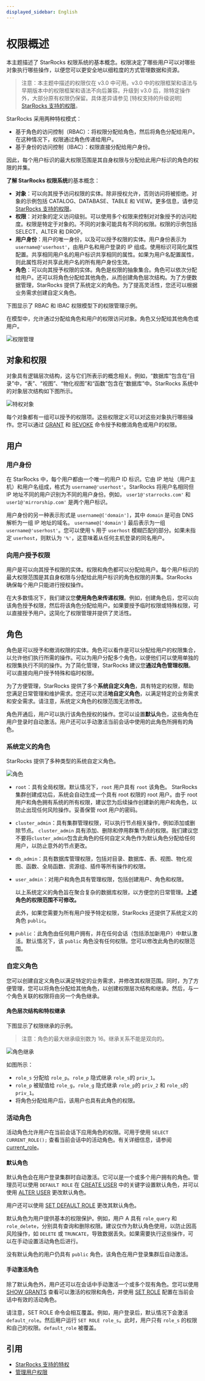 ```yaml
---
displayed_sidebar: English
---
```


# 权限概述

本主题描述了 StarRocks 权限系统的基本概念。权限决定了哪些用户可以对哪些对象执行哪些操作，以便您可以更安全地以细粒度的方式管理数据和资源。

> 注意：本主题中描述的权限仅在 v3.0 中可用。v3.0 中的权限框架和语法与早期版本中的权限框架和语法不向后兼容。升级到 v3.0 后，除特定操作外，大部分原有权限仍保留。具体差异请参见 [特权支持的升级说明] [StarRocks 支持的权限](privilege_item.md)。

StarRocks 采用两种特权模式：

- 基于角色的访问控制（RBAC）：将权限分配给角色，然后将角色分配给用户。在这种情况下，权限通过角色传递给用户。
- 基于身份的访问控制（IBAC）：权限直接分配给用户身份。

因此，每个用户标识的最大权限范围是其自身权限与分配给此用户标识的角色的权限的并集。

**了解 StarRocks 权限系统**的基本概念：

- **对象**：可以向其授予访问权限的实体。除非授权允许，否则访问将被拒绝。对象的示例包括 CATALOG、DATABASE、TABLE 和 VIEW。更多信息，请参见 [StarRocks 支持的权限](privilege_item.md)。
- **权限**：对对象的定义访问级别。可以使用多个权限来控制对对象授予的访问粒度。权限是特定于对象的。不同的对象可能具有不同的权限。权限的示例包括 SELECT、ALTER 和 DROP。
- **用户身份**：用户的唯一身份，以及可以授予权限的实体。用户身份表示为 `username@'userhost'`，由用户名和用户登录的 IP 组成。使用标识可简化属性配置。共享相同用户名的用户标识共享相同的属性。如果为用户名配置属性，则此属性将对共享此用户名的所有用户身份生效。
- **角色**：可以向其授予权限的实体。角色是权限的抽象集合。角色可以依次分配给用户。还可以将角色分配给其他角色，从而创建角色层次结构。为了方便数据管理，StarRocks 提供了系统定义的角色。为了提高灵活性，您还可以根据业务需求创建自定义角色。

下图显示了 RBAC 和 IBAC 权限模型下的权限管理示例。

在模型中，允许通过分配给角色和用户的权限访问对象。角色又分配给其他角色或用户。

![权限管理](../assets/privilege-manage.png)

## 对象和权限

对象具有逻辑层次结构，这与它们所表示的概念相关。例如，“数据库”包含在“目录”中，“表”、“视图”、“物化视图”和“函数”包含在“数据库”中。StarRocks 系统中的对象层次结构如下图所示。

![特权对象](../assets/privilege-object.png)

每个对象都有一组可以授予的权限项。这些权限定义可以对这些对象执行哪些操作。您可以通过 [GRANT](../sql-reference/sql-statements/account-management/GRANT.md) 和 [REVOKE](../sql-reference/sql-statements/account-management/REVOKE.md) 命令授予和撤消角色或用户的权限。

## 用户

### 用户身份

在 StarRocks 中，每个用户都由一个唯一的用户 ID 标识。它由 IP 地址（用户主机）和用户名组成，格式为 `username@'userhost'`。StarRocks 将用户名相同但 IP 地址不同的用户识别为不同的用户身份。例如， `user1@'starrocks.com'` 和 `user1@'mirrorship.com'` 是两个用户标识。

用户身份的另一种表示形式是 `username@['domain']`，其中 `domain` 是可由 DNS 解析为一组 IP 地址的域名。 `username@['domain']` 最后表示为一组 `username@'userhost'`。您可以使用 `%` 用于 `userhost` 模糊匹配的部分。如果未指定 `userhost`，则默认为 `'%'`，这意味着从任何主机登录的同名用户。

### 向用户授予权限

用户是可以向其授予权限的实体。权限和角色都可以分配给用户。每个用户标识的最大权限范围是其自身权限与分配给此用户标识的角色权限的并集。StarRocks 确保每个用户只能进行授权操作。

在大多数情况下，我们建议您**使用角色来传递权限**。例如，创建角色后，您可以向该角色授予权限，然后将该角色分配给用户。如果要授予临时权限或特殊权限，可以直接授予用户。这简化了权限管理并提供了灵活性。

## 角色

角色是可以授予和撤消权限的实体。角色可以看作是可以分配给用户的权限集合，以允许他们执行所需的操作。可以为用户分配多个角色，以便他们可以使用单独的权限集执行不同的操作。为了简化管理，StarRocks 建议您**通过角色管理权限**。可以直接向用户授予特殊和临时权限。

为了方便管理，StarRocks 提供了多个**系统自定义角色**，具有特定的权限，帮助您满足日常管理和维护需求。您还可以灵活**地自定义角色**，以满足特定的业务需求和安全需求。请注意，系统定义角色的权限范围无法修改。

角色开通后，用户可以执行该角色授权的操作。您可以设置**默认**角色，这些角色在用户登录时自动激活。用户还可以手动激活当前会话中使用的此角色所拥有的角色。

### 系统定义的角色

StarRocks 提供了多种类型的系统自定义角色。

![角色](../assets/privilege-role.png)

- `root`：具有全局权限。默认情况下，`root` 用户具有 `root` 该角色。
   StarRocks 集群创建成功后，系统会自动生成一个具有 root 权限的 root 用户。由于 root 用户和角色拥有系统的所有权限，建议您为后续操作创建新的用户和角色，以防止出现任何风险操作。妥善保管 root 用户的密码。
- `cluster_admin`：具有集群管理权限，可以执行节点相关操作，例如添加或删除节点。
  `cluster_admin` 具有添加、删除和停用群集节点的权限。我们建议您不要将`cluster_admin`包含此角色的任何自定义角色作为默认角色分配给任何用户，以防止意外的节点更改。
- `db_admin`：具有数据库管理权限，包括对目录、数据库、表、视图、物化视图、函数、全局函数、资源组、插件等所有操作的权限。
- `user_admin`：对用户和角色具有管理权限，包括创建用户、角色和权限。

  以上系统定义的角色旨在聚合复杂的数据库权限，以方便您的日常管理。**上述角色的权限范围不可修改。**

  此外，如果您需要为所有用户授予特定权限，StarRocks 还提供了系统定义的角色 `public`。

- `public`：此角色由任何用户拥有，并在任何会话（包括添加新用户）中默认激活。默认情况下，该 `public` 角色没有任何权限。您可以修改此角色的权限范围。

### 自定义角色

您可以创建自定义角色以满足特定的业务需求，并修改其权限范围。同时，为了方便管理，您可以将角色分配给其他角色，以创建权限层次结构和继承。然后，与一个角色关联的权限将由另一个角色继承。

#### 角色层次结构和特权继承

下图显示了权限继承的示例。

> 注意：角色的最大继承级别数为 16。继承关系不能是双向的。

![角色继承](../assets/privilege-role_inheri.png)

如图所示：

- `role_s` 分配给 `role_p`。`role_p` 隐式继承 `role_s`的 `priv_1`。
- `role_p` 被赋值给 `role_g`，`role_g` 隐式继承 `role_p`的 `priv_2` 和 `role_s`的 `priv_1`。
- 将角色分配给用户后，该用户也具有此角色的权限。

### 活动角色

活动角色允许用户在当前会话下应用角色的权限。可用于使用 `SELECT CURRENT_ROLE();` 查看当前会话中的活动角色。有关详细信息，请参阅 [current_role](../sql-reference/sql-functions/utility-functions/current_role.md)。

#### 默认角色

默认角色会在用户登录集群时自动激活。它可以是一个或多个用户拥有的角色。管理员可以使用 `DEFAULT ROLE` 在 [CREATE USER](../sql-reference/sql-statements/account-management/CREATE_USER.md) 中的关键字设置默认角色，并可以使用 [ALTER USER](../sql-reference/sql-statements/account-management/ALTER_USER.md) 更改默认角色。

用户还可以使用 [SET DEFAULT ROLE](../sql-reference/sql-statements/account-management/SET_DEFAULT_ROLE.md) 更改其默认角色。

默认角色为用户提供基本的权限保护。例如，用户 A 具有 `role_query` 和 `role_delete`，分别具有查询和删除权限。建议仅作为默认角色使用，以防止因高风险操作，如 `DELETE` 或 `TRUNCATE`，导致数据丢失。如果需要执行这些操作，可以在手动设置活动角色后进行。

没有默认角色的用户仍具有 `public` 角色，该角色在用户登录集群后自动激活。

#### 手动激活角色

除了默认角色外，用户还可以在会话中手动激活一个或多个现有角色。您可以使用 [SHOW GRANTS](../sql-reference/sql-statements/account-management/SHOW_GRANTS.md) 查看可以激活的权限和角色，并使用 [SET ROLE](../sql-reference/sql-statements/account-management/SET_ROLE.md) 配置在当前会话中有效的活动角色。

请注意，SET ROLE 命令会相互覆盖。例如，用户登录后，默认情况下会激活 `default_role`。然后用户运行 `SET ROLE role_s`。此时，用户只有 `role_s` 的权限和自己的权限。`default_role` 被覆盖。

## 引用

- [StarRocks 支持的特权](privilege_item.md)
- [管理用户权限](User_privilege.md)

